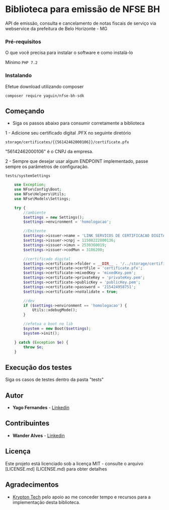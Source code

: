# Biblioteca para emissão de NFSE BH

API de emissão, consulta e cancelamento de notas fiscais de serviço via webservice da prefeitura de Belo Horizonte - MG


### Pré-requisitos

O que você precisa para instalar o software e como instalá-lo

Mínimo ```PHP 7.2```

### Instalando

Efetue download utilizando composer

```composer require yaguin/nfse-bh-sdk```

## Começando

* Siga os passos abaixo para consumir corretamente a biblioteca

1 - Adicione seu certificado digital .PFX no seguinte diretório

 ```storage/certificates/{{56142462000106}}/certificate.pfx```

 "56142462000106" é o CNPJ da empresa.

2 - Sempre que desejar usar algum ENDPOINT implementado, passe sempre os parâmetros de configuração.

 ```tests/systemSettings```

```php
    use Exception;
    use NFse\Config\Boot;
    use NFse\Helpers\Utils;
    use NFse\Models\Settings;

    try {
        //ambiente
        $settings = new Settings();
        $settings->environment = 'homologacao';

        //Emitente
        $settings->issuer->name = 'LINK SERVICOS DE CERTIFICACAO DIGITAL LTDA';
        $settings->issuer->cnpj = 11508222000136;
        $settings->issuer->imun = 2530360019;
        $settings->issuer->codMun = 3106200;

        //certificado digital
        $settings->certificate->folder = __DIR__ . '/../storage/certificates/' . $settings->issuer->cnpj . '/';
        $settings->certificate->certFile = 'certificate.pfx';
        $settings->certificate->mixedKey = 'mixedKey.pem';
        $settings->certificate->privateKey = 'privateKey.pem';
        $settings->certificate->publicKey = 'publicKey.pem';
        $settings->certificate->password = '215424958751';
        $settings->certificate->noValidate = true;

        //dev
        if ($settings->environment == 'homologacao') {
            Utils::xdebugMode();
        }

        //efetua o boot no lib
        $system = new Boot($settings);
        $system->init();

    } catch (Exception $e) {
        throw $e;
    }
```

## Execução dos testes

Siga os casos de testes dentro da pasta "tests"

## Autor

* **Yago Fernandes** - [Linkedin](https://www.linkedin.com/in/yago-fernandes)

## Contribuintes

* **Wander Alves**  - [Linkedin](https://www.linkedin.com/in/wander-alves-935b6314b)

## Licença

Este projeto está licenciado sob a licença MIT - consulte o arquivo [LICENSE.md] (LICENSE.md) para obter detalhes

## Agradecimentos

* [Krypton Tech](https://kryptontech.com.br/) pelo apoio ao me conceder tempo e recursos para a implementação desta biblioteca.




